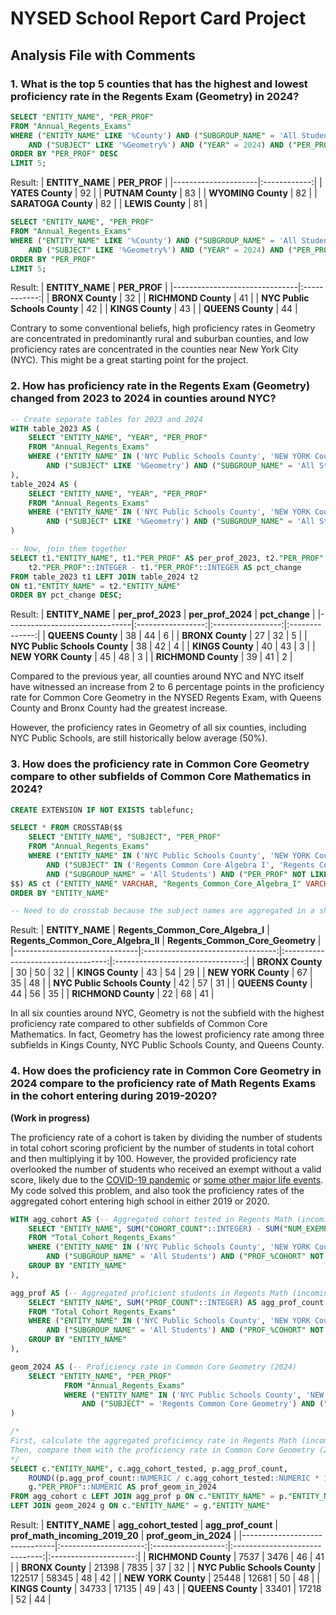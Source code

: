 # NYSED School Report Card Project

## Analysis File with Comments

### 1. What is the top 5 counties that has the highest and lowest proficiency rate in the Regents Exam (Geometry) in 2024?

```sql
SELECT "ENTITY_NAME", "PER_PROF"
FROM "Annual_Regents_Exams"
WHERE ("ENTITY_NAME" LIKE '%County') AND ("SUBGROUP_NAME" = 'All Students')
	AND ("SUBJECT" LIKE '%Geometry%') AND ("YEAR" = 2024) AND ("PER_PROF" NOT LIKE 's')
ORDER BY "PER_PROF" DESC
LIMIT 5;
```

Result:
| **ENTITY_NAME**     | **PER_PROF** |
|---------------------|:------------:|
| **YATES County**    | 92           |
| **PUTNAM County**   | 83           |
| **WYOMING County**  | 82           |
| **SARATOGA County** | 82           |
| **LEWIS County**    | 81           |

```sql
SELECT "ENTITY_NAME", "PER_PROF"
FROM "Annual_Regents_Exams"
WHERE ("ENTITY_NAME" LIKE '%County') AND ("SUBGROUP_NAME" = 'All Students')
	AND ("SUBJECT" LIKE '%Geometry%') AND ("YEAR" = 2024) AND ("PER_PROF" NOT LIKE 's')
ORDER BY "PER_PROF"
LIMIT 5;
```

Result:
| **ENTITY_NAME**               | **PER_PROF** |
|-------------------------------|:------------:|
| **BRONX County**              | 32           |
| **RICHMOND County**           | 41           |
| **NYC Public Schools County** | 42           |
| **KINGS County**              | 43           |
| **QUEENS County**             | 44           |

Contrary to some conventional beliefs, high proficiency rates in Geometry are concentrated in predominantly rural and suburban counties, and low proficiency rates are concentrated in the counties near New York City (NYC). This might be a great starting point for the project.

### 2. How has proficiency rate in the Regents Exam (Geometry) changed from 2023 to 2024 in counties around NYC?

```sql
-- Create separate tables for 2023 and 2024
WITH table_2023 AS (
	SELECT "ENTITY_NAME", "YEAR", "PER_PROF"
	FROM "Annual_Regents_Exams"
	WHERE ("ENTITY_NAME" IN ('NYC Public Schools County', 'NEW YORK County', 'KINGS County', 'BRONX County', 'QUEENS County', 'RICHMOND County'))
		AND ("SUBJECT" LIKE '%Geometry') AND ("SUBGROUP_NAME" = 'All Students') AND ("PER_PROF" NOT LIKE 's') AND ("YEAR" = 2023)
),
table_2024 AS (
	SELECT "ENTITY_NAME", "YEAR", "PER_PROF"
	FROM "Annual_Regents_Exams"
	WHERE ("ENTITY_NAME" IN ('NYC Public Schools County', 'NEW YORK County', 'KINGS County', 'BRONX County', 'QUEENS County', 'RICHMOND County'))
		AND ("SUBJECT" LIKE '%Geometry') AND ("SUBGROUP_NAME" = 'All Students') AND ("PER_PROF" NOT LIKE 's') AND ("YEAR" = 2024)
)

-- Now, join them together
SELECT t1."ENTITY_NAME", t1."PER_PROF" AS per_prof_2023, t2."PER_PROF" AS per_prof_2024,
	t2."PER_PROF"::INTEGER - t1."PER_PROF"::INTEGER AS pct_change
FROM table_2023 t1 LEFT JOIN table_2024 t2
ON t1."ENTITY_NAME" = t2."ENTITY_NAME"
ORDER BY pct_change DESC;
```

Result:
| **ENTITY_NAME**               | **per_prof_2023** | **per_prof_2024** | **pct_change** |
|-------------------------------|:-----------------:|:-----------------:|:--------------:|
| **QUEENS County**             | 38                | 44                | 6              |
| **BRONX County**              | 27                | 32                | 5              |
| **NYC Public Schools County** | 38                | 42                | 4              |
| **KINGS County**              | 40                | 43                | 3              |
| **NEW YORK County**           | 45                | 48                | 3              |
| **RICHMOND County**           | 39                | 41                | 2              |

Compared to the previous year, all counties around NYC and NYC itself have witnessed an increase from 2 to 6 percentage points in the proficiency rate for Common Core Geometry in the NYSED Regents Exam, with Queens County and Bronx County had the greatest increase.

However, the proficiency rates in Geometry of all six counties, including NYC Public Schools, are still historically below average (50%).

### 3. How does the proficiency rate in Common Core Geometry compare to other subfields of Common Core Mathematics in 2024?

```sql
CREATE EXTENSION IF NOT EXISTS tablefunc;

SELECT * FROM CROSSTAB($$
	SELECT "ENTITY_NAME", "SUBJECT", "PER_PROF"
	FROM "Annual_Regents_Exams"
	WHERE ("ENTITY_NAME" IN ('NYC Public Schools County', 'NEW YORK County', 'KINGS County', 'BRONX County', 'QUEENS County', 'RICHMOND County'))
		AND ("SUBJECT" IN ('Regents Common Core Algebra I', 'Regents Common Core Algebra II', 'Regents Common Core Geometry'))
		AND ("SUBGROUP_NAME" = 'All Students') AND ("PER_PROF" NOT LIKE 's') AND ("YEAR" = 2024)
$$) AS ct ("ENTITY_NAME" VARCHAR, "Regents_Common_Core_Algebra_I" VARCHAR, "Regents_Common_Core_Algebra_II" VARCHAR, "Regents_Common_Core_Geometry" VARCHAR)
ORDER BY "ENTITY_NAME"

-- Need to do crosstab because the subject names are aggregated in a shared column and I want to compare the subject proficiency rates together side by side
```

Result:
| **ENTITY_NAME**               | **Regents_Common_Core_Algebra_I** | **Regents_Common_Core_Algebra_II** | **Regents_Common_Core_Geometry** |
|-------------------------------|:---------------------------------:|:----------------------------------:|:--------------------------------:|
| **BRONX County**              | 30                                | 50                                 | 32                               |
| **KINGS County**              | 43                                | 54                                 | 29                               |
| **NEW YORK County**           | 67                                | 35                                 | 48                               |
| **NYC Public Schools County** | 42                                | 57                                 | 31                               |
| **QUEENS County**             | 44                                | 56                                 | 35                               |
| **RICHMOND County**           | 22                                | 68                                 | 41                               |

In all six counties around NYC, Geometry is not the subfield with the highest proficiency rate compared to other subfields of Common Core Mathematics. In fact, Geometry has the lowest proficiency rate among three subfields in Kings County, NYC Public Schools County, and Queens County.

### 4. How does the proficiency rate in Common Core Geometry in 2024 compare to the proficiency rate of Math Regents Exams in the cohort entering during 2019-2020? 

**(Work in progress)**

The proficiency rate of a cohort is taken by dividing the number of students in total cohort scoring proficient by the number of students in total cohort and then multiplying it by 100. However, the provided proficiency rate overlooked the number of students who received an exempt without a valid score, likely due to the [COVID-19 pandemic](https://www.nysed.gov/sites/default/files/programs/curriculum-instruction/exemptionflyer.pdf) or [some other major life events](https://www.nysed.gov/grad-measures/news/exemptions-diploma-assessment-requirements-major-life-events). My code solved this problem, and also took the proficiency rates of the aggregated cohort entering high school in either 2019 or 2020.

```sql
WITH agg_cohort AS (-- Aggregated cohort tested in Regents Math (incoming class 2019-20)
	SELECT "ENTITY_NAME", SUM("COHORT_COUNT"::INTEGER) - SUM("NUM_EXEMPT_NTEST"::INTEGER) AS agg_cohort_tested
	FROM "Total_Cohort_Regents_Exams"
	WHERE ("ENTITY_NAME" IN ('NYC Public Schools County', 'NEW YORK County', 'KINGS County', 'BRONX County', 'QUEENS County', 'RICHMOND County'))
		AND ("SUBGROUP_NAME" = 'All Students') AND ("PROF_%COHORT" NOT LIKE 's') AND ("SUBJECT" = 'MATH')
	GROUP BY "ENTITY_NAME"
),

agg_prof AS (-- Aggregated proficient students in Regents Math (incoming class 2019-20)
	SELECT "ENTITY_NAME", SUM("PROF_COUNT"::INTEGER) AS agg_prof_count
	FROM "Total_Cohort_Regents_Exams"
	WHERE ("ENTITY_NAME" IN ('NYC Public Schools County', 'NEW YORK County', 'KINGS County', 'BRONX County', 'QUEENS County', 'RICHMOND County'))
		AND ("SUBGROUP_NAME" = 'All Students') AND ("PROF_%COHORT" NOT LIKE 's') AND ("SUBJECT" = 'MATH')
	GROUP BY "ENTITY_NAME"
),

geom_2024 AS (-- Proficiency rate in Common Core Geometry (2024)
	SELECT "ENTITY_NAME", "PER_PROF"
			FROM "Annual_Regents_Exams"
			WHERE ("ENTITY_NAME" IN ('NYC Public Schools County', 'NEW YORK County', 'KINGS County', 'BRONX County', 'QUEENS County', 'RICHMOND County'))
				AND ("SUBJECT" = 'Regents Common Core Geometry') AND ("SUBGROUP_NAME" = 'All Students') AND ("PER_PROF" NOT LIKE 's') AND ("YEAR" = 2024)
)

/*
First, calculate the aggregated proficiency rate in Regents Math (incoming class 2019-20).
Then, compare them with the proficiency rate in Common Core Geometry (2024).
*/
SELECT c."ENTITY_NAME", c.agg_cohort_tested, p.agg_prof_count,
	ROUND((p.agg_prof_count::NUMERIC / c.agg_cohort_tested::NUMERIC * 100), 0) AS prof_math_incoming_2019_20,
	g."PER_PROF"::NUMERIC AS prof_geom_in_2024
FROM agg_cohort c LEFT JOIN agg_prof p ON c."ENTITY_NAME" = p."ENTITY_NAME"
LEFT JOIN geom_2024 g ON c."ENTITY_NAME" = g."ENTITY_NAME"
```

Result:
| **ENTITY_NAME**               | **agg_cohort_tested** | **agg_prof_count** | **prof_math_incoming_2019_20** | **prof_geom_in_2024** |
|-------------------------------|:---------------------:|:------------------:|:------------------------------:|:---------------------:|
| **RICHMOND County**           | 7537                  | 3476               | 46                             | 41                    |
| **BRONX County**              | 21398                 | 7835               | 37                             | 32                    |
| **NYC Public Schools County** | 122517                | 58345              | 48                             | 42                    |
| **NEW YORK County**           | 25448                 | 12681              | 50                             | 48                    |
| **KINGS County**              | 34733                 | 17135              | 49                             | 43                    |
| **QUEENS County**             | 33401                 | 17218              | 52                             | 44                    |
